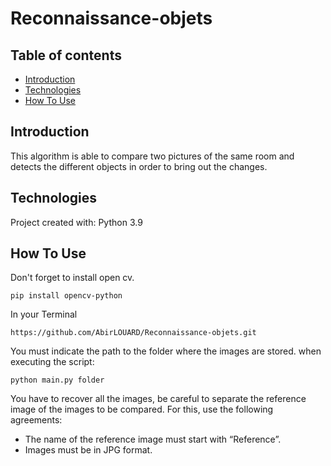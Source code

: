 # Reconnaissance-objets


## Table of contents

* [Introduction](#introduction)
* [Technologies](#technologies)
* [How To Use](#how-to-use)

## Introduction

This algorithm is able to compare two pictures of the same room and 
detects the different objects in order to bring out the changes.

## Technologies

Project created with:
Python 3.9



## How To Use

Don't forget to install open cv.
```
pip install opencv-python
```
In your Terminal

```
https://github.com/AbirLOUARD/Reconnaissance-objets.git
```
You must indicate the path to the folder where the images are stored.
when executing the script:
```
python main.py folder
```
You have to recover all the images, be careful to separate the 
reference image of the images to be compared. For this, use the
following agreements:
  - The name of the reference image must start with “Reference”.
  - Images must be in JPG format.

